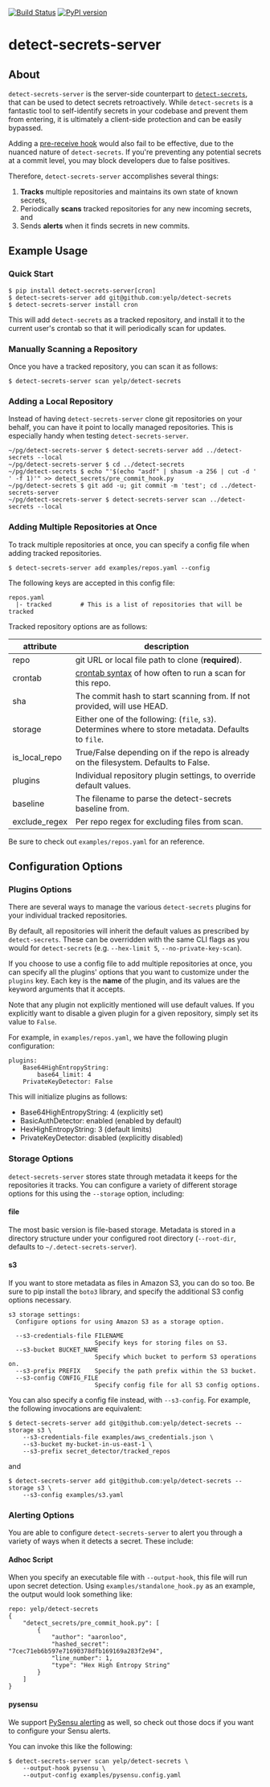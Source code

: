 [![Build Status](https://travis-ci.org/Yelp/detect-secrets-server.svg?branch=master)](https://travis-ci.org/Yelp/detect-secrets-server)
[![PyPI version](https://badge.fury.io/py/detect-secrets-server.svg)](https://badge.fury.io/py/detect-secrets-server)

# detect-secrets-server

## About

`detect-secrets-server` is the server-side counterpart to [`detect-secrets`](
https://github.com/Yelp/detect-secrets), that can be used to detect secrets retroactively.
While `detect-secrets` is a fantastic tool to self-identify secrets in your codebase and
prevent them from entering, it is ultimately a client-side protection and can be easily
bypassed.

Adding a
[pre-receive hook](https://git-scm.com/book/en/v2/Customizing-Git-Git-Hooks#_code_pre_receive_code)
would also fail to be effective, due to the nuanced nature of `detect-secrets`.
If you're preventing any potential secrets at a commit level, you may block developers
due to false positives.

Therefore, `detect-secrets-server` accomplishes several things:

1. **Tracks** multiple repositories and maintains its own state of known secrets,
2. Periodically **scans** tracked repositories for any new incoming secrets, and
3. Sends **alerts** when it finds secrets in new commits.

## Example Usage

### Quick Start

```
$ pip install detect-secrets-server[cron]
$ detect-secrets-server add git@github.com:yelp/detect-secrets
$ detect-secrets-server install cron
```

This will add `detect-secrets` as a tracked repository, and install it to the
current user's crontab so that it will periodically scan for updates.

### Manually Scanning a Repository

Once you have a tracked repository, you can scan it as follows:

```
$ detect-secrets-server scan yelp/detect-secrets
```

### Adding a Local Repository

Instead of having `detect-secrets-server` clone git repositories on your behalf, you can
have it point to locally managed repositories. This is especially handy when testing
`detect-secrets-server`.

```
~/pg/detect-secrets-server $ detect-secrets-server add ../detect-secrets --local
~/pg/detect-secrets-server $ cd ../detect-secrets
~/pg/detect-secrets $ echo "'$(echo "asdf" | shasum -a 256 | cut -d ' ' -f 1)'" >> detect_secrets/pre_commit_hook.py
~/pg/detect-secrets $ git add -u; git commit -m 'test'; cd ../detect-secrets-server
~/pg/detect-secrets-server $ detect-secrets-server scan ../detect-secrets --local
```

### Adding Multiple Repositories at Once

To track multiple repositories at once, you can specify a config file when adding tracked
repositories.

```
$ detect-secrets-server add examples/repos.yaml --config
```

The following keys are accepted in this config file:

```
repos.yaml
  |- tracked		# This is a list of repositories that will be tracked
```

Tracked repository options are as follows:

| attribute      | description
| -------------- | -----------
| repo           | git URL or local file path to clone (**required**).
| crontab        | [crontab syntax](https://crontab.guru/) of how often to run a scan for this repo.
| sha            | The commit hash to start scanning from. If not provided, will use HEAD.
| storage        | Either one of the following: (`file`, `s3`). Determines where to store metadata. Defaults to `file`.
| is\_local\_repo| True/False depending on if the repo is already on the filesystem. Defaults to False.
| plugins        | Individual repository plugin settings, to override default values.
| baseline       | The filename to parse the detect-secrets baseline from.
| exclude\_regex | Per repo regex for excluding files from scan.

Be sure to check out `examples/repos.yaml` for an reference.

## Configuration Options

### Plugins Options

There are several ways to manage the various `detect-secrets` plugins for your
individual tracked repositories.

By default, all repositories will inherit the default values as prescribed by
`detect-secrets`. These can be overridden with the same CLI flags as you would
for `detect-secrets` (e.g. `--hex-limit 5`, `--no-private-key-scan`).

If you choose to use a config file to add multiple repositories at once, you can
specify all the plugins' options that you want to customize under the `plugins`
key. Each key is the **name** of the plugin, and its values are the keyword
arguments that it accepts.

Note that any plugin not explicitly mentioned will use default values. If you
explicitly want to disable a given plugin for a given repository, simply set its
value to `False`.

For example, in `examples/repos.yaml`, we have the following plugin configuration:

```
plugins:
    Base64HighEntropyString:
        base64_limit: 4
    PrivateKeyDetector: False
```

This will initialize plugins as follows:

* Base64HighEntropyString: 4    (explicitly set)
* BasicAuthDetector: enabled    (enabled by default)
* HexHighEntropyString: 3       (default limits)
* PrivateKeyDetector: disabled  (explicitly disabled)

### Storage Options

`detect-secrets-server` stores state through metadata it keeps for the repositories
it tracks. You can configure a variety of different storage options for this using
the `--storage` option, including:

#### file

The most basic version is file-based storage. Metadata is stored in a directory structure
under your configured root directory (`--root-dir`, defaults to `~/.detect-secrets-server`).

#### s3

If you want to store metadata as files in Amazon S3, you can do so too. Be sure to pip install
the `boto3` library, and specify the additional S3 config options necessary.

```
s3 storage settings:
  Configure options for using Amazon S3 as a storage option.

  --s3-credentials-file FILENAME
                        Specify keys for storing files on S3.
  --s3-bucket BUCKET_NAME
                        Specify which bucket to perform S3 operations on.
  --s3-prefix PREFIX    Specify the path prefix within the S3 bucket.
  --s3-config CONFIG_FILE
                        Specify config file for all S3 config options.
```

You can also specify a config file instead, with `--s3-config`. For example, the following
invocations are equivalent:

```
$ detect-secrets-server add git@github.com:yelp/detect-secrets --storage s3 \
	--s3-credentials-file examples/aws_credentials.json \
	--s3-bucket my-bucket-in-us-east-1 \
	--s3-prefix secret_detector/tracked_repos
```

and

```
$ detect-secrets-server add git@github.com:yelp/detect-secrets --storage s3 \
	--s3-config examples/s3.yaml
```

### Alerting Options

You are able to configure `detect-secrets-server` to alert you through a variety of ways
when it detects a secret. These include:

#### Adhoc Script

When you specify an executable file with `--output-hook`, this file will run upon secret
detection. Using `examples/standalone_hook.py` as an example, the output would look
something like:

```
repo: yelp/detect-secrets
{
    "detect_secrets/pre_commit_hook.py": [
        {
            "author": "aaronloo",
            "hashed_secret": "7cec71eb6b597e71690378dfb169169a283f2e94",
            "line_number": 1,
            "type": "Hex High Entropy String"
        }
    ]
}
```

#### pysensu

We support
[PySensu alerting](http://pysensu-yelp.readthedocs.io/en/latest/#pysensu_yelp.send_event)
as well, so check out those docs if you want to configure your Sensu alerts.

You can invoke this like the following:

```
$ detect-secrets-server scan yelp/detect-secrets \
	--output-hook pysensu \
	--output-config examples/pysensu.config.yaml
```

